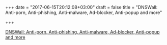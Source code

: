 +++
date = "2017-06-15T20:12:08+03:00"
draft = false
title = "DNSWall: Anti-porn, Anti-phishing, Anti-malware, Ad-blocker, Anti-popup and more"

+++

<p><a href="https://www.alash3al.xyz/protect-yourself-from-ransomware-adwares-porn-without-any-software">DNSWall: Anti-porn, Anti-phishing, Anti-malware, Ad-blocker, Anti-popup and more</a></p>